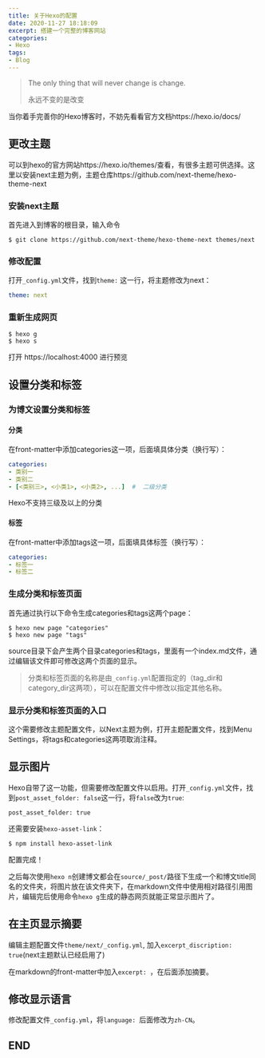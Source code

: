 ```yaml
---
title: 关于Hexo的配置
date: 2020-11-27 18:18:09
excerpt: 搭建一个完整的博客网站
categories:
- Hexo
tags:
- Blog
---
```


> The only thing that will never change is change.
>
> 永远不变的是改变

当你着手完善你的Hexo博客时，不妨先看看官方文档https://hexo.io/docs/

## 更改主题

可以到hexo的官方网站https://hexo.io/themes/查看，有很多主题可供选择。这里以安装next主题为例，主题仓库https://github.com/next-theme/hexo-theme-next

### 安装next主题

首先进入到博客的根目录，输入命令

```shell
$ git clone https://github.com/next-theme/hexo-theme-next themes/next
```

### 修改配置

打开`_config.yml`文件，找到`theme:` 这一行，将主题修改为next：

```yml
theme: next
```

### 重新生成网页

```shell
$ hexo g
$ hexo s
```

打开 https://localhost:4000 进行预览

## 设置分类和标签

### 为博文设置分类和标签

#### 分类

在front-matter中添加categories这一项，后面填具体分类（换行写）：

```yaml
categories:
- 类别一
- 类别二
- [<类别三>, <小类1>, <小类2>, ...]  #  二级分类
```

Hexo不支持三级及以上的分类

#### 标签

在front-matter中添加tags这一项，后面填具体标签（换行写）：

```yaml
categories:
- 标签一
- 标签二
```

### 生成分类和标签页面

首先通过执行以下命令生成categories和tags这两个page：

```shell
$ hexo new page "categories"
$ hexo new page "tags"
```

source目录下会产生两个目录categories和tags，里面有一个index.md文件，通过编辑该文件即可修改这两个页面的显示。

> 分类和标签页面的名称是由`_config.yml`配置指定的（tag_dir和category_dir这两项），可以在配置文件中修改以指定其他名称。

### 显示分类和标签页面的入口

这个需要修改主题配置文件，以Next主题为例，打开主题配置文件，找到Menu Settings，将tags和categories这两项取消注释。

## 显示图片

Hexo自带了这一功能，但需要修改配置文件以启用。打开`_config.yml`文件，找到`post_asset_folder: false`这一行，将`false`改为`true`:

```shell
post_asset_folder: true
```

还需要安装`hexo-asset-link`：

```shell
$ npm install hexo-asset-link
```

配置完成！

之后每次使用`hexo n`创建博文都会在`source/_post/`路径下生成一个和博文title同名的文件夹，将图片放在该文件夹下，在markdown文件中使用相对路径引用图片，编辑完后使用命令`hexo g`生成的静态网页就能正常显示图片了。

## 在主页显示摘要

编辑主题配置文件`theme/next/_config.yml`, 加入`excerpt_discription: true`(next主题默认已经启用了)

在markdown的front-matter中加入`excerpt: `，在后面添加摘要。

## 修改显示语言

修改配置文件`_config.yml`，将`language: `后面修改为`zh-CN`。

## END